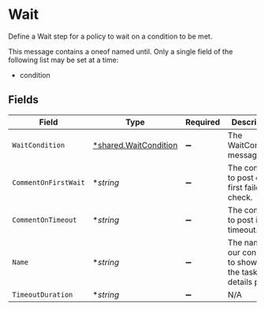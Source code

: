 # Wait

Define a Wait step for a policy to wait on a condition to be met.

This message contains a oneof named until. Only a single field of the following list may be set at a time:
  - condition



## Fields

| Field                                                                | Type                                                                 | Required                                                             | Description                                                          |
| -------------------------------------------------------------------- | -------------------------------------------------------------------- | -------------------------------------------------------------------- | -------------------------------------------------------------------- |
| `WaitCondition`                                                      | [*shared.WaitCondition](../../../pkg/models/shared/waitcondition.md) | :heavy_minus_sign:                                                   | The WaitCondition message.                                           |
| `CommentOnFirstWait`                                                 | **string*                                                            | :heavy_minus_sign:                                                   | The comment to post on first failed check.                           |
| `CommentOnTimeout`                                                   | **string*                                                            | :heavy_minus_sign:                                                   | The comment to post if we timeout.                                   |
| `Name`                                                               | **string*                                                            | :heavy_minus_sign:                                                   | The name of our condition to show on the task details page           |
| `TimeoutDuration`                                                    | **string*                                                            | :heavy_minus_sign:                                                   | N/A                                                                  |